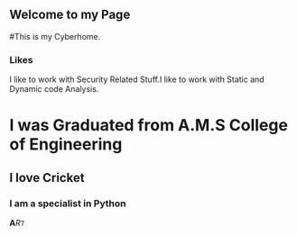 ## Welcome to my Page
#This is my Cyberhome.

### Likes

I like to work with Security Related Stuff.I like to work with Static and Dynamic code Analysis.

# I was Graduated from **A.M.S College of Engineering**
## I love Cricket
### I am a specialist in Python
**A**_R_`7`
